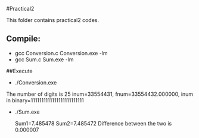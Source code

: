 #Practical2

This folder contains practical2 codes.

## Compile:

* gcc Conversion.c Conversion.exe -lm
* gcc Sum.c Sum.exe -lm 

##Execute 

* ./Conversion.exe 

The number of digits is 25
inum=33554431,  fnum=33554432.000000, inum in binary=1111111111111111111111111

* ./Sum.exe

  Sum1=7.485478
  Sum2=7.485472
  Difference between the two is 0.000007


